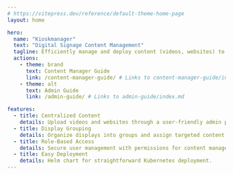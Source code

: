```yaml
---
# https://vitepress.dev/reference/default-theme-home-page
layout: home

hero:
  name: "Kioskmanager"
  text: "Digital Signage Content Management"
  tagline: Efficiently manage and deploy content (videos, websites) to multiple displays.
  actions:
    - theme: brand
      text: Content Manager Guide
      link: /content-manager-guide/ # Links to content-manager-guide/index.md
    - theme: alt
      text: Admin Guide
      link: /admin-guide/ # Links to admin-guide/index.md

features:
  - title: Centralized Content
    details: Upload videos and websites through a user-friendly admin panel.
  - title: Display Grouping
    details: Organize displays into groups and assign targeted content playlists.
  - title: Role-Based Access
    details: Secure user management with permissions for content managers.
  - title: Easy Deployment
    details: Helm chart for straightforward Kubernetes deployment.
---
```


